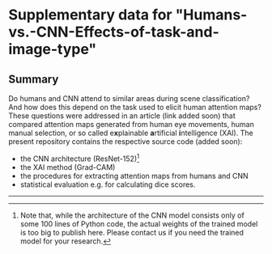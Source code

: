 # Supplementary data for "Humans-vs.-CNN-Effects-of-task-and-image-type"


## Summary

Do humans and CNN attend to similar areas during scene classification? And how does this depend on the task used to elicit human attention maps? These questions were addressed in an article (link added soon) that compared attention maps generated from human eye movements, human manual selection, or so called e**x**plainable **a**rtificial **i**ntelligence (XAI). The present repository contains the respective source code (added soon):

- the CNN architecture (ResNet-152)[^1]
- the XAI method (Grad-CAM)
- the procedures for extracting attention maps from humans and CNN
- statistical evaluation e.g. for calculating dice scores.

---

[^1]: Note that, while the architecture of the CNN model consists only of some 100 lines of Python code, the actual weights of the trained model is too big to publish here. Please contact us if you need the trained model for your research.

